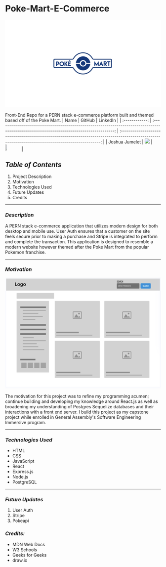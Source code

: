 # Poke-Mart-E-Commerce

![Image](Images/Poke_Mart_Logo.jpeg)

Front-End Repo for a PERN stack e-commerce platform built and themed based off of the Poke Mart.
| Name | GitHub | LinkedIn |
| :------------: | :----------------------------------------------------------------------------------------------------------------------------------------: | :--------------------------------------------------------------------------------------------------------------------------------------------------: |
| Joshua Jumelet | [<img src="https://cdn.iconscout.com/icon/free/png-256/github-3089487-2567439.png" width="20%" />](https://github.com/joshjumelet) | [<img src="https://cdn-icons-png.flaticon.com/512/179/179330.png" width="10%" height="10%" />](https://www.linkedin.com/in/joshua-jumelet) |

## **_Table of Contents_**

1. Project Description
2. Motivation
3. Technologies Used
4. Future Updates
5. Credits

---

### **_Description_**

A PERN stack e-commerce application that utilizes modern design for both desktop and mobile use. User Auth ensures that a customer on the site feels secure prior to making a purchase and Stripe is integrated to perform and complete the transaction. This application is designed to resemble a modern website however themed after the Poke Mart from the popular Pokemon franchise.

---

### **_Motivation_**

![Image](Images/Home_Page_Template.jpeg)

The motivation for this project was to refine my programming acumen; continue building and developing my knowledge around React.js as well as broadening my understanding of Postgres Sequelize databases and their interactions with a front end server. I build this project as my capstone project while enrolled in General Assembly's Software Engineering Immersive program.

---

### **_Technologies Used_**

- HTML
- CSS
- JavaScript
- React
- Express.js
- Node.js
- PostgreSQL

---

### **_Future Updates_**

1. User Auth
2. Stripe
3. Pokeapi

### **_Credits:_**

- MDN Web Docs
- W3 Schools
- Geeks for Geeks
- draw.io
